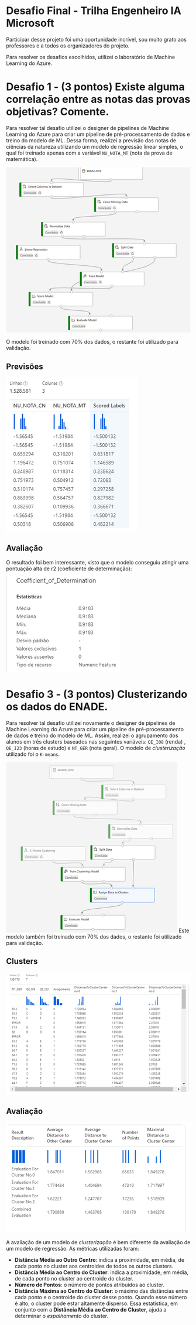 # Desafio Final - Trilha Engenheiro IA Microsoft 
Participar desse projeto foi uma oportunidade incrível, sou muito grato aos professores e a todos os organizadores do projeto.

Para resolver os desafios escolhidos, utilizei o laboratório de Machine Learning do Azure.

# Desafio 1  - (3 pontos) Existe alguma correlação entre as notas das provas objetivas? Comente.

Para resolver tal desafio utilizei o designer de pipelines de Machine Learning do Azure para criar um pipeline de pré-processamento de dados e treino do modelo de ML. Dessa forma, realizei a previsão das notas de ciências da natureza utilizando um modelo de regressão linear simples, o qual foi treinado apenas com a variável `NU_NOTA_MT` (nota da prova de matemática). 

![Pipeline](https://raw.githubusercontent.com/AlexandreSaback/Desafio-Final---Trilha-Engenheiro-IA-Microsoft/main/Desafio1/PipelineDesafio1.png)

O modelo foi treinado com 70% dos dados, o restante foi utilizado para validação. 

## Previsões
![Predictions](https://raw.githubusercontent.com/AlexandreSaback/Desafio-Final---Trilha-Engenheiro-IA-Microsoft/main/Desafio1/PredictionsDesafio1.png)


## Avaliação
O resultado foi bem interessante, visto que o modelo conseguiu atingir uma pontuação alta de r2 (coeficiente de determinação):
![r2](https://raw.githubusercontent.com/AlexandreSaback/Desafio-Final---Trilha-Engenheiro-IA-Microsoft/main/Desafio1/r2Desafio1.png)


# Desafio 3 - (3 pontos) Clusterizando os dados do ENADE.

Para resolver tal desafio utilizei novamente o designer de pipelines de Machine Learning do Azure para criar um pipeline de pré-processamento de dados e treino do modelo de ML. Assim, realizei o agrupamento dos alunos em três clusters baseados nas seguintes variáveis: `QE_I08` (renda) , `QE_I23` (horas de estudo) e  `NT_GER` (nota geral).  O modelo de _clusterização_ utilizado foi o `K-means`.

![Pipeline](https://raw.githubusercontent.com/AlexandreSaback/Desafio-Final---Trilha-Engenheiro-IA-Microsoft/main/Desafio3/PipelineDesafio3.png)
Este modelo também foi treinado com 70% dos dados, o restante foi utilizado para validação. 

## Clusters
![Clusters](https://raw.githubusercontent.com/AlexandreSaback/Desafio-Final---Trilha-Engenheiro-IA-Microsoft/main/Desafio3/ClustersDesafio3.png)

## Avaliação
![Evaluation](https://raw.githubusercontent.com/AlexandreSaback/Desafio-Final---Trilha-Engenheiro-IA-Microsoft/main/Desafio3/EvaluationDesafio3.png)

A avaliação de um modelo de _clusterização_ é bem diferente da avaliação de um modelo de regressão. As métricas utilizadas foram:

- **Distância Média ao Outro Centro**: indica a proximidade, em média, de cada ponto no cluster aos centroides de todos os outros clusters.
 - **Distância Média ao Centro do Cluster**: indica a proximidade, em média, de cada ponto no cluster ao centroide do cluster.
 -   **Número de Pontos**: o número de pontos atribuídos ao cluster.
 -   **Distância Máxima ao Centro do Cluster**: o máximo das distâncias entre cada ponto e o centroide do cluster desse ponto. Quando esse número é alto, o cluster pode estar altamente disperso. Essa estatística, em conjunto com a  **Distância Média ao Centro do Cluster**, ajuda a determinar o  _espalhamento_  do cluster.
